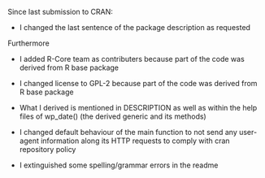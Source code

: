 Since last submission to CRAN:

- I changed the last sentence of the package description as requested

Furthermore

- I added R-Core team as contributers because part of the code was derived from R base package
- I changed license to GPL-2 because part of the code was derived from R base package 
- What I derived is mentioned in DESCRIPTION as well as within the help files of
wp_date() (the derived generic and its methods)

- I changed default behaviour of the main function to not send any user-agent information along its HTTP requests to comply with cran repository policy

- I extinguished some spelling/grammar errors in the readme
